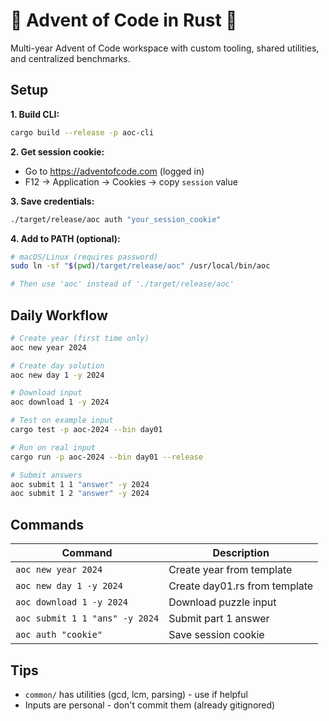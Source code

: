 # 🎄 Advent of Code in Rust 🎄

Multi-year Advent of Code workspace with custom tooling, shared utilities, and centralized benchmarks.

## Setup

**1. Build CLI:**

```bash
cargo build --release -p aoc-cli
```

**2. Get session cookie:**

- Go to https://adventofcode.com (logged in)
- F12 → Application → Cookies → copy `session` value

**3. Save credentials:**

```bash
./target/release/aoc auth "your_session_cookie"
```

**4. Add to PATH (optional):**

```bash
# macOS/Linux (requires password)
sudo ln -sf "$(pwd)/target/release/aoc" /usr/local/bin/aoc

# Then use 'aoc' instead of './target/release/aoc'
```

## Daily Workflow

```bash
# Create year (first time only)
aoc new year 2024

# Create day solution
aoc new day 1 -y 2024

# Download input
aoc download 1 -y 2024

# Test on example input
cargo test -p aoc-2024 --bin day01

# Run on real input
cargo run -p aoc-2024 --bin day01 --release

# Submit answers
aoc submit 1 1 "answer" -y 2024
aoc submit 1 2 "answer" -y 2024
```

## Commands

| Command                        | Description                   |
| ------------------------------ | ----------------------------- |
| `aoc new year 2024`            | Create year from template     |
| `aoc new day 1 -y 2024`        | Create day01.rs from template |
| `aoc download 1 -y 2024`       | Download puzzle input         |
| `aoc submit 1 1 "ans" -y 2024` | Submit part 1 answer          |
| `aoc auth "cookie"`            | Save session cookie           |

## Tips

- `common/` has utilities (gcd, lcm, parsing) - use if helpful
- Inputs are personal - don't commit them (already gitignored)
